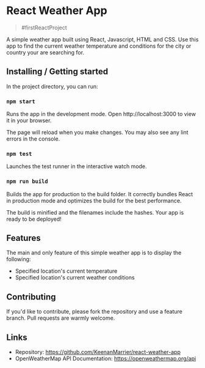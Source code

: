 # React Weather App
> #firstReactProject

A simple weather app built using React, Javascript, HTML and CSS. Use this app to find the current weather temperature and conditions for the city or country your are searching for.

## Installing / Getting started

In the project directory, you can run:

### `npm start`

Runs the app in the development mode.
Open http://localhost:3000 to view it in your browser.

The page will reload when you make changes.
You may also see any lint errors in the console.

### `npm test`

Launches the test runner in the interactive watch mode.

### `npm run build`

Builds the app for production to the build folder.
It correctly bundles React in production mode and optimizes the build for the best performance.

The build is minified and the filenames include the hashes.
Your app is ready to be deployed!

## Features

The main and only feature of this simple weather app is to display the following:
* Specified location's current temperature
* Specified location's current weather conditions

## Contributing

If you'd like to contribute, please fork the repository and use a feature
branch. Pull requests are warmly welcome.

## Links

- Repository: https://github.com/KeenanMarrier/react-weather-app
- OpenWeatherMap API Documentation: https://openweathermap.org/api
